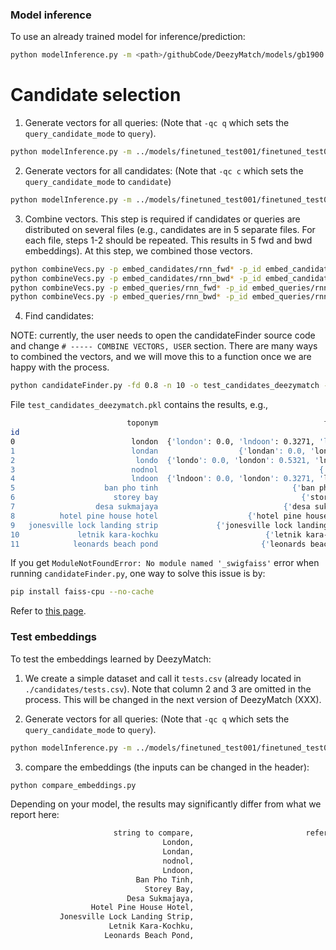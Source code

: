 ### Model inference

To use an already trained model for inference/prediction:

```bash
python modelInference.py -m <path>/githubCode/DeezyMatch/models/gb1900.model -v <path>/githubCode/DeezyMatch/vocabs/gb1900.pickle -i <path>/githubCode/DeezyMatch/input_dfm.yaml -mode test -d <path>/githubCode/DeezyMatch/dataset/gb1900_test.txt
```

# Candidate selection

1. Generate vectors for all queries: (Note that `-qc q` which sets the `query_candidate_mode` to `query`).

```bash
python modelInference.py -m ../models/finetuned_test001/finetuned_test001.model -d ./candidates/tests.csv -v ../models/finetuned_test001/finetuned_test001.vocab -i ../input_dfm.yaml -mode generate_vectors -qc q
``` 

2. Generate vectors for all candidates: (Note that `-qc c` which sets the `query_candidate_mode` to `candidate`)

```bash
python modelInference.py -m ../models/finetuned_test001/finetuned_test001.model -d ./candidates/tests.csv -v ../models/finetuned_test001/finetuned_test001.vocab -i ../input_dfm.yaml -mode generate_vectors -qc c
``` 

3. Combine vectors. This step is required if candidates or queries are distributed on several files (e.g., candidates are in 5 separate files. For each file, steps 1-2 should be repeated. This results in 5 fwd and bwd embeddings). At this step, we combined those vectors.

```bash
python combineVecs.py -p embed_candidates/rnn_fwd* -p_id embed_candidates/rnn_indxs_0 -df df/candidates.df -n candidates_fwd -o combined
python combineVecs.py -p embed_candidates/rnn_bwd* -p_id embed_candidates/rnn_indxs_0 -df df/candidates.df -n candidates_bwd -o combined
python combineVecs.py -p embed_queries/rnn_fwd* -p_id embed_queries/rnn_indxs_0 -df df/queries.df -n queries_fwd -o combined
python combineVecs.py -p embed_queries/rnn_bwd* -p_id embed_queries/rnn_indxs_0 -df df/queries.df -n queries_bwd -o combined
```

4. Find candidates:

NOTE: currently, the user needs to open the candidateFinder source code and change `# ----- COMBINE VECTORS, USER` section. There are many ways to combined the vectors, and we will move this to a function once we are happy with the process.

```bash
python candidateFinder.py -fd 0.8 -n 10 -o test_candidates_deezymatch -sz 4
```

File `test_candidates_deezymatch.pkl` contains the results, e.g.,

```bash
                          toponym                                     faiss_distance                             candidate_original_ids  query_original_id  num_all_searches
id
0                          london  {'london': 0.0, 'lndoon': 0.3271, 'londan': 0....  {'london': 0, 'lndoon': 4, 'londan': 1, 'londo...                  0                12
1                          londan                  {'londan': 0.0, 'london': 0.4662}                         {'londan': 1, 'london': 0}                  1                12
2                           londo  {'londo': 0.0, 'london': 0.5321, 'lndoon': 0.7...             {'londo': 2, 'london': 0, 'lndoon': 4}                  2                12
3                          nodnol                                    {'nodnol': 0.0}                                      {'nodnol': 3}                  3                12
4                          lndoon  {'lndoon': 0.0, 'london': 0.3271, 'londo': 0.7...             {'lndoon': 4, 'london': 0, 'londo': 2}                  4                12
5                    ban pho tinh                              {'ban pho tinh': 0.0}                                {'ban pho tinh': 5}                  5                12
6                      storey bay                                {'storey bay': 0.0}                                  {'storey bay': 6}                  6                12
7                  desa sukmajaya                            {'desa sukmajaya': 0.0}                              {'desa sukmajaya': 7}                  7                12
8          hotel pine house hotel                    {'hotel pine house hotel': 0.0}                      {'hotel pine house hotel': 8}                  8                12
9   jonesville lock landing strip             {'jonesville lock landing strip': 0.0}               {'jonesville lock landing strip': 9}                  9                12
10             letnik kara-kochku                        {'letnik kara-kochku': 0.0}                         {'letnik kara-kochku': 10}                 10                12
11            leonards beach pond                       {'leonards beach pond': 0.0}                        {'leonards beach pond': 11}                 11                12
```

If you get `ModuleNotFoundError: No module named '_swigfaiss'` error when running `candidateFinder.py`, one way to solve this issue is by:

```bash
pip install faiss-cpu --no-cache
```

Refer to [this page](https://github.com/facebookresearch/faiss/issues/821).

### Test embeddings

To test the embeddings learned by DeezyMatch:

1. We create a simple dataset and call it `tests.csv` (already located in `./candidates/tests.csv`). Note that column 2 and 3 are omitted in the process. This will be changed in the next version of DeezyMatch (XXX).

2. Generate vectors for all queries: (Note that `-qc q` which sets the `query_candidate_mode` to `query`).

```bash
python modelInference.py -m ../models/finetuned_test001/finetuned_test001.model -d ./candidates/tests.csv -v ../models/finetuned_test001/finetuned_test001.vocab -i ../input_dfm.yaml -mode generate_vectors -qc q
``` 

3. compare the embeddings (the inputs can be changed in the header):

```bash
python compare_embeddings.py
```

Depending on your model, the results may significantly differ from what we report here:

```bash
                       string to compare,                         reference string, l2_norm
                                  London,                                   London, 0.0
                                  Londan,                                   London, 0.046379465609788895
                                  nodnol,                                   London, 0.8457154035568237
                                  Lndoon,                                   London, 0.25316423177719116
                            Ban Pho Tinh,                                   London, 1.9595017433166504
                              Storey Bay,                                   London, 2.2820239067077637
                          Desa Sukmajaya,                                   London, 2.0710322856903076
                  Hotel Pine House Hotel,                                   London, 1.3341679573059082
           Jonesville Lock Landing Strip,                                   London, 1.1363288164138794
                      Letnik Kara-Kochku,                                   London, 1.0316883325576782
                     Leonards Beach Pond,                                   London, 0.49187901616096497
```
